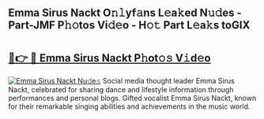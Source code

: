 ## Emma Sirus Nackt O𝚗𝚕yf𝚊ns L𝚎a𝚔ed N𝚞𝚍es - Part-JMF P𝚑𝚘tos Vi𝚍𝚎o - H𝚘𝚝 Part L𝚎a𝚔s toGIX

# <h2><a href="http://kf5qhoq.oniu.top/?m=Emma+Sirus+Nackt">🔗👉 🔴 Emma Sirus Nackt P𝚑ot𝚘𝚜 V𝚒d𝚎o</a></h2>

[![Emma Sirus Nackt Nu𝚍e𝚜](https://i.imgur.com/0qMVB7G.gif)](http://kf5qhoq.oniu.top/?m=Emma+Sirus+Nackt)
Social media thought leader Emma Sirus Nackt, celebrated for sharing dance and lifestyle information through performances and personal blogs. Gifted vocalist Emma Sirus Nackt, known for their remarkable singing abilities and achievements in the music world.  
